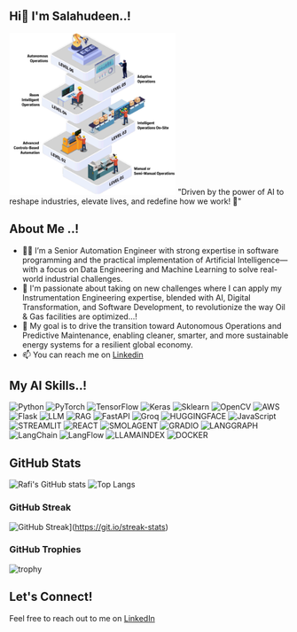 ## Hi👋 I'm Salahudeen..! 
<!--![Engineer at Oil and Gas Energy Plant](https://www.isa.org/getmedia/cbaa342f-69fc-42ec-934e-ee7108e12bd6/ISA-Standards-are-Practical-Solutions-from-Industry-Experts.jpg?width=300&height=192&ext=.jpg)-->
<img src="https://github.com/zalahu/zalahu/blob/main/Assets/Autonomous_Operations.png" width="300" height="292" alt="Automation"/>
<!--![Automation](https://github.com/zalahu/zalahu/blob/main/Assets/Autonomous_Operations.png?width=200&height=192&ext=.jpg)-->
"Driven by the power of AI to reshape industries, elevate lives, and redefine how we work! 🤖"

## About Me ..!
- 👨‍💻 I’m a Senior Automation Engineer with strong expertise in software programming and the practical implementation of Artificial Intelligence—with a focus on Data Engineering and Machine Learning to solve real-world industrial challenges.
- 🚀 I'm passionate about taking on new challenges where I can apply my Instrumentation Engineering expertise, blended with AI, Digital Transformation, and Software Development, to revolutionize the way Oil & Gas facilities are optimized...!
- 💞️ My goal is to drive the transition toward Autonomous Operations and Predictive Maintenance, enabling cleaner, smarter, and more sustainable energy systems for a resilient global economy.
- 📫 You can reach me on [Linkedin](https://www.linkedin.com/in/salahudeen-muhammed-pmp-mba-6039b075)

## My AI Skills..!
![Python](https://img.shields.io/badge/Python-3776AB?style=for-the-badge&logo=python&logoColor=white)
![PyTorch](https://img.shields.io/badge/PyTorch-EE4C2C?style=for-the-badge&logo=pytorch&logoColor=white)
![TensorFlow](https://img.shields.io/badge/TensorFlow-FF6F00?style=for-the-badge&logo=tensorflow&logoColor=white)
![Keras](https://img.shields.io/badge/Keras-D00000?style=for-the-badge&logo=keras&logoColor=white)
![Sklearn](https://img.shields.io/badge/Sklearn-F7931E?style=for-the-badge&logo=scikit-learn&logoColor=white)
![OpenCV](https://img.shields.io/badge/OpenCV-5C3EE8?style=for-the-badge&logo=opencv&logoColor=white)
![AWS](https://img.shields.io/badge/AWS-232F3E?style=for-the-badge&logo=amazon-aws&logoColor=white)
![Flask](https://img.shields.io/badge/Flask-000000?style=for-the-badge&logo=flask&logoColor=white)
![LLM](https://img.shields.io/badge/LLM-3776AB?style=for-the-badge&logo=python&logoColor=white)
![RAG](https://img.shields.io/badge/RAG-violet?style=for-the-badge&logo=gradio&logoColor=white)
![FastAPI](https://img.shields.io/badge/FastAPI-darkgreen?style=for-the-badge&logo=fastapi&logoColor=white)
![Groq](https://img.shields.io/badge/Groq-brown?style=for-the-badge&logo=groq&logoColor=white)
![HUGGINGFACE](https://img.shields.io/badge/HUGGINGFACE-yellow?style=for-the-badge&logo=huggingface&logoColor=white)
![JavaScript](https://img.shields.io/badge/JavaScript-F7DF1E?style=for-the-badge&logo=javascript&logoColor=black)
![STREAMLIT](https://img.shields.io/badge/Streamlit-FF4B4B?style=for-the-badge&logo=streamlit&logoColor=white)
![REACT](https://img.shields.io/badge/React-20232A?style=for-the-badge&logo=react&logoColor=61DAFB)
![SMOLAGENT](https://img.shields.io/badge/SmolAgent-1E1E1E?style=for-the-badge&logo=python&logoColor=white)
![GRADIO](https://img.shields.io/badge/gradio-orange?style=for-the-badge&logo=gradio&logoColor=white)
![LANGGRAPH](https://img.shields.io/badge/LangGraph-4B8BBE?style=for-the-badge&logo=langgraph&logoColor=white)
![LangChain](https://img.shields.io/badge/langchain-darkgreen?style=for-the-badge&logo=langchain&logoColor=white)
![LangFlow](https://img.shields.io/badge/langflow-black?style=for-the-badge&logo=langflow&logoColor=white)
![LLAMAINDEX](https://img.shields.io/badge/LlamaIndex-3E3E3E?style=for-the-badge&logo=ollama&logoColor=white)
![DOCKER](https://img.shields.io/badge/Docker-2496ED?style=for-the-badge&logo=docker&logoColor=white)



## GitHub Stats
![Rafi's GitHub stats](https://github-readme-stats.vercel.app/api?username=zalahu&show_icons=true&theme=radical)
![Top Langs](https://github-readme-stats.vercel.app/api/top-langs/?username=zalahu&layout=compact&theme=radical)
### GitHub Streak
![GitHub Streak](https://github-readme-streak-stats.herokuapp.com/?user=zalahu&theme=radical)](https://git.io/streak-stats)

### GitHub Trophies
![trophy](https://github-profile-trophy.vercel.app/?username=zalahu&theme=radical&no-frame=true&margin-w=15)

## Let's Connect!
Feel free to reach out to me on [LinkedIn](https://www.linkedin.com/in/salahudeen-muhammed-pmp-mba-6039b075)

<!--
**zalahu/zalahu** is a ✨ _special_ ✨ repository because its `README.md` (this file) appears on your GitHub profile.

Here are some ideas to get you started:

- 🔭 I’m currently working on ...
- 🌱 I’m currently learning ...
- 👯 I’m looking to collaborate on ...
- 🤔 I’m looking for help with ...
- 💬 Ask me about ...
- 📫 How to reach me: ...
- 😄 Pronouns: ...
- ⚡ Fun fact: ...
-->
